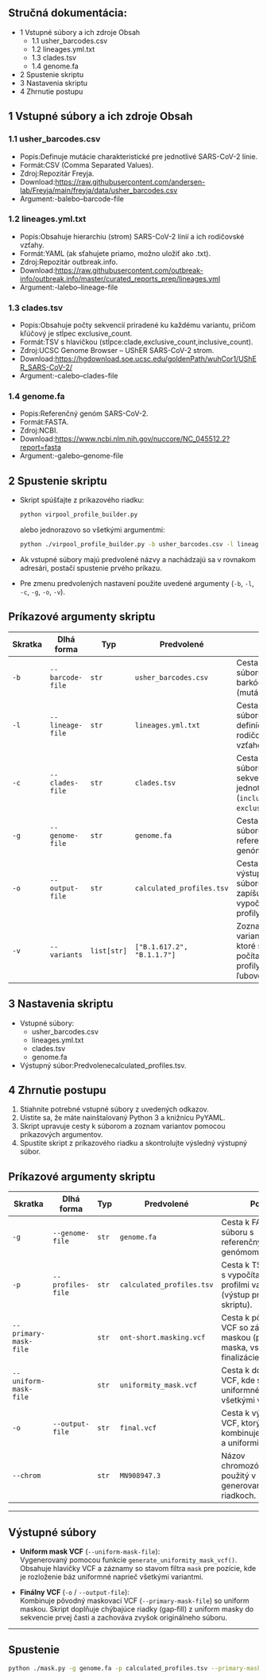 ## Stručná dokumentácia:

- 1 Vstupné súbory a ich zdroje Obsah
   - 1.1 usher_barcodes.csv
   - 1.2 lineages.yml.txt
   - 1.3 clades.tsv
   - 1.4 genome.fa
- 2 Spustenie skriptu
- 3 Nastavenia skriptu
- 4 Zhrnutie postupu


## 1 Vstupné súbory a ich zdroje Obsah

### 1.1 usher_barcodes.csv

- Popis:Definuje mutácie charakteristické pre jednotlivé SARS-CoV-2 línie.
- Formát:CSV (Comma Separated Values).
- Zdroj:Repozitár Freyja.
- Download:https://raw.githubusercontent.com/andersen-lab/Freyja/main/freyja/data/usher_barcodes.csv
- Argument:-balebo–barcode-file

### 1.2 lineages.yml.txt

- Popis:Obsahuje hierarchiu (strom) SARS-CoV-2 línií a ich rodičovské vzťahy.
- Formát:YAML (ak sťahujete priamo, možno uložiť ako .txt).
- Zdroj:Repozitár outbreak.info.
- Download:https://raw.githubusercontent.com/outbreak-info/outbreak.info/master/curated_reports_prep/lineages.yml
- Argument:-lalebo–lineage-file

### 1.3 clades.tsv

- Popis:Obsahuje počty sekvencií priradené ku každému variantu, pričom kľúčový je stĺpec
    exclusive_count.
- Formát:TSV s hlavičkou (stĺpce:clade,exclusive_count,inclusive_count).
- Zdroj:UCSC Genome Browser – UShER SARS-CoV-2 strom.
- Download:https://hgdownload.soe.ucsc.edu/goldenPath/wuhCor1/UShER_SARS-CoV-2/
- Argument:-calebo–clades-file

### 1.4 genome.fa

- Popis:Referenčný genóm SARS-CoV-2.
- Formát:FASTA.
- Zdroj:NCBI.
- Download:https://www.ncbi.nlm.nih.gov/nuccore/NC_045512.2?report=fasta
- Argument:-galebo–genome-file


## 2 Spustenie skriptu

- Skript spúšťajte z príkazového riadku:  
    ```bash
    python virpool_profile_builder.py
    ```  
  alebo jednorazovo so všetkými argumentmi:  
    ```bash
    python ./virpool_profile_builder.py -b usher_barcodes.csv -l lineages.yml.txt -c clades.tsv -g genome.fa -o calculated_profiles.tsv -v B.1.617.2 B.1.1.7
    ```

- Ak vstupné súbory majú predvolené názvy a nachádzajú sa v rovnakom adresári, postačí spustenie prvého príkazu.
- Pre zmenu predvolených nastavení použite uvedené argumenty (`-b`, `-l`, `-c`, `-g`, `-o`, `-v`).

## Príkazové argumenty skriptu



| Skratka            | Dlhá forma           | Typ               | Predvolené                    | Popis                                                                                  |
|--------------------|----------------------|-------------------|-------------------------------|----------------------------------------------------------------------------------------|
| `-b`               | `--barcode-file`     | `str`             | `usher_barcodes.csv`          | Cesta k CSV súboru s barkódmi (mutáciami).                                             |
| `-l`               | `--lineage-file`     | `str`             | `lineages.yml.txt`            | Cesta k YAML súboru s definíciami línií a rodičovských vzťahov.                         |
| `-c`               | `--clades-file`      | `str`             | `clades.tsv`                  | Cesta k TSV súboru s počtami sekvencií pre jednotlivé počty (`inclusive_count`, `exclusive_count`). |
| `-g`               | `--genome-file`      | `str`             | `genome.fa`                   | Cesta k FASTA súboru s referenčným genómom.                                            |
| `-o`               | `--output-file`      | `str`             | `calculated_profiles.tsv`     | Cesta k výstupnému TSV súboru, kde sa zapíšu vypočítané profily.                        |
| `-v`               | `--variants`         | `list[str]`       | `["B.1.617.2", "B.1.1.7"]`     | Zoznam variantov, pre ktoré sa majú počítať vážené profily. Zadajte ľubovoľný počet.    |


## 3 Nastavenia skriptu

- Vstupné súbory:
    - usher_barcodes.csv
    - lineages.yml.txt
    - clades.tsv
    - genome.fa
- Výstupný súbor:Predvolenecalculated_profiles.tsv.

## 4 Zhrnutie postupu

1. Stiahnite potrebné vstupné súbory z uvedených odkazov.
2. Uistite sa, že máte nainštalovaný Python 3 a knižnicu PyYAML.
3. Skript upravuje cesty k súborom a zoznam variantov pomocou príkazových argumentov.
4. Spustite skript z príkazového riadku a skontrolujte výsledný výstupný súbor.

## Príkazové argumenty skriptu

| Skratka               | Dlhá forma                  | Typ     | Predvolené                | Popis                                                                                  |
|-----------------------|-----------------------------|---------|---------------------------|----------------------------------------------------------------------------------------|
| `-g`                  | `--genome-file`             | `str`   | `genome.fa`               | Cesta k FASTA súboru s referenčným genómom.                                            |
| `-p`                  | `--profiles-file`           | `str`   | `calculated_profiles.tsv` | Cesta k TSV súboru s vypočítanými profilmi variantov (výstup prvého skriptu).          |
| `--primary-mask-file` |                             | `str`   | `ont-short.masking.vcf`   | Cesta k pôvodnému VCF so základnou maskou (primárna maska, vstup do finalizácie).     |
| `--uniform-mask-file` |                             | `str`   | `uniformity_mask.vcf`     | Cesta k dočasnému VCF, kde sú pozície uniformné naprieč všetkými variantmi.            |
| `-o`                  | `--output-file`             | `str`   | `final.vcf`           | Cesta k výslednému VCF, ktorý kombinuje pôvodnú a uniformitu masku.                    |
| `--chrom`             |                             | `str`   | `MN908947.3`              | Názov chromozómu/kontigu použitý v generovaných VCF riadkoch.                          |

---

## Výstupné súbory

- **Uniform mask VCF** (`--uniform-mask-file`):  
  Vygenerovaný pomocou funkcie `generate_uniformity_mask_vcf()`. Obsahuje hlavičky VCF a záznamy so stavom filtra `mask` pre pozície, kde je rozloženie báz uniformné naprieč všetkými variantmi.

- **Finálny VCF** (`-o` / `--output-file`):  
  Kombinuje pôvodný maskovací VCF (`--primary-mask-file`) so uniform maskou. Skript doplňuje chýbajúce riadky (gap‐fill) z uniform masky do sekvencie prvej časti a zachováva zvyšok originálneho súboru.

---

## Spustenie

```bash
python ./mask.py -g genome.fa -p calculated_profiles.tsv --primary-mask-file ont-short.masking.vcf --uniform-mask-file uniformity_mask.vcf -o final.vcf --chrom MN908947.3


